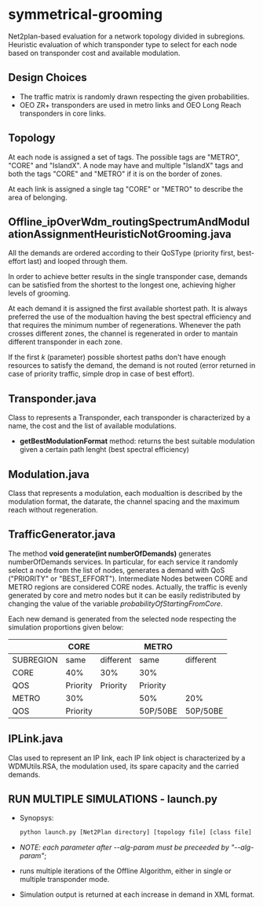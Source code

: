 # symmetrical-grooming

Net2plan-based evaluation for a network topology divided in subregions. Heuristic evaluation of which transponder type to select for each node based on transponder cost and available modulation.


## Design Choices

- The traffic matrix is randomly drawn respecting the given probabilities.
- OEO ZR+ transponders are used in metro links and OEO Long Reach transponders in core links.


## Topology
At each node is assigned a set of tags. The possible tags are "METRO", "CORE" and "IslandX". A node may have and multiple "IslandX" tags and both the tags "CORE" and "METRO" if it is on the border of zones.

At each link is assigned a single tag "CORE" or "METRO" to describe the area of belonging.


## Offline\_ipOverWdm\_routingSpectrumAndModulationAssignmentHeuristicNotGrooming.java

All the demands are ordered according to their QoSType (priority first, best-effort last) and looped through them.

In order to achieve better results in the single transponder case, demands can be satisfied from the shortest to the longest one, achieving higher levels of grooming.

At each demand it is assigned the first available shortest path. It is always preferred the use of the modualtion having the best spectral efficiency and that requires the minimum number of regenerations.
Whenever the path crosses different zones, the channel is regenerated in order to mantain different transponder in each zone.

If the first *k* (parameter) possible shortest paths don't have enough resources to satisfy the demand, the demand is not routed (error returned in case of priority traffic, simple drop in case of best effort).


## Transponder.java

Class to represents a Transponder, each transponder is characterized by a name, the cost and the list of available modulations.

* **getBestModulationFormat** method: returns the best suitable modulation given a certain path lenght (best spectral efficiency)

## Modulation.java

Class that represents a modulation, each modualtion is described by the modulation format, the datarate, the channel spacing and the maximum reach without regeneration.

## TrafficGenerator.java

The method **void generate(int numberOfDemands)** generates numberOfDemands services. In particular, for each service it randomly select a node from the list of nodes, generates a demand with QoS ("PRIORITY" or "BEST_EFFORT"). Intermediate Nodes between CORE and METRO regions are considered CORE nodes. Actually, the traffic is evenly generated by core and metro nodes but it can be easily redistributed by changing the value of the variable *probabilityOfStartingFromCore*.

Each new demand is generated from the selected node respecting the simulation proportions given below:

|           | CORE     |           | METRO    |           |
| --------- | -------- | --------- | -------- | --------- |
| SUBREGION | same     | different | same     | different |
| CORE      | 40%      | 30%       | 30%      |           |
| QOS       | Priority | Priority  | Priority |           |
| METRO     | 30%      |           | 50%      | 20%       |
| QOS       | Priority |           | 50P/50BE | 50P/50BE  |


## IPLink.java

Clas used to represent an IP link, each IP link object is characterized by a WDMUtils.RSA, the modulation used, its spare capacity and the carried demands.

## RUN MULTIPLE SIMULATIONS - launch.py

* Synopsys: 

  ```bash
  python launch.py [Net2Plan directory] [topology file] [class file] --alg-param [start °of demands] [demand increment] [% of traffic generated by CORE nodes] [bool: singlestransponder] [° of iterations per demand] [output file]
  ```

* *NOTE: each parameter after --alg-param must be preceeded by "--alg-param"*;

* runs multiple iterations of the Offline Algorithm, either in single or multiple transponder mode.

* Simulation output is returned at each increase in demand in XML format.
